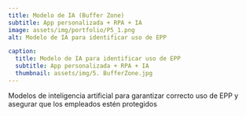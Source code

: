 ```yaml
---
title: Modelo de IA (Buffer Zone)
subtitle: App personalizada + RPA + IA
image: assets/img/portfolio/P5_1.png
alt: Modelo de IA para identificar uso de EPP

caption:
  title: Modelo de IA para identificar uso de EPP 
  subtitle: App personalizada + RPA + IA
  thumbnail: assets/img/5. BufferZone.jpg
---
```

Modelos de inteligencia artificial para garantizar correcto uso de EPP y asegurar que los empleados estén protegidos
